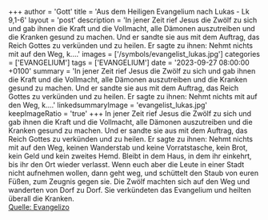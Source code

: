 +++
author = 'Gott'
title = 'Aus dem Heiligen Evangelium nach Lukas - Lk 9,1-6'
layout = 'post'
description = 'In jener Zeit rief Jesus die Zwölf zu sich und gab ihnen die Kraft und die Vollmacht, alle Dämonen auszutreiben und die Kranken gesund zu machen. Und er sandte sie aus mit dem Auftrag, das Reich Gottes zu verkünden und zu heilen. Er sagte zu ihnen: Nehmt nichts mit auf den Weg, k....'
images = ['/symbols/evangelist_lukas.jpg']
categories = ['EVANGELIUM']
tags = ['EVANGELIUM']
date = '2023-09-27 08:00:00 +0100'
summary = 'In jener Zeit rief Jesus die Zwölf zu sich und gab ihnen die Kraft und die Vollmacht, alle Dämonen auszutreiben und die Kranken gesund zu machen. Und er sandte sie aus mit dem Auftrag, das Reich Gottes zu verkünden und zu heilen. Er sagte zu ihnen: Nehmt nichts mit auf den Weg, k....'
linkedsummaryImage = 'evangelist_lukas.jpg'
keepImageRatio = 'true'
+++
In jener Zeit rief Jesus die Zwölf zu sich und gab ihnen die Kraft und die Vollmacht, alle Dämonen auszutreiben und die Kranken gesund zu machen.
Und er sandte sie aus mit dem Auftrag, das Reich Gottes zu verkünden und zu heilen.
Er sagte zu ihnen: Nehmt nichts mit auf den Weg, keinen Wanderstab und keine Vorratstasche, kein Brot, kein Geld und kein zweites Hemd.<!--more-->
Bleibt in dem Haus, in dem ihr einkehrt, bis ihr den Ort wieder verlasst.
Wenn euch aber die Leute in einer Stadt nicht aufnehmen wollen, dann geht weg, und schüttelt den Staub von euren Füßen, zum Zeugnis gegen sie.
Die Zwölf machten sich auf den Weg und wanderten von Dorf zu Dorf. Sie verkündeten das Evangelium und heilten überall die Kranken.<br> [Quelle: Evangelizo](https://evangeliumtagfuertag.org/DE/gospel)